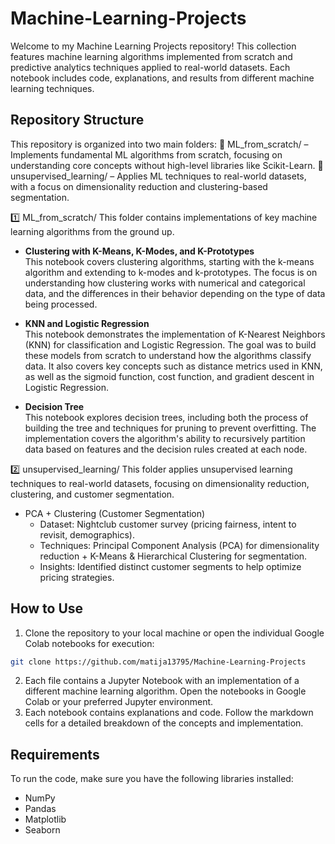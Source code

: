 # Machine-Learning-Projects

Welcome to my Machine Learning Projects repository! This collection features machine learning algorithms implemented from scratch and predictive analytics techniques applied to real-world datasets. Each notebook includes code, explanations, and results from different machine learning techniques.

## Repository Structure
This repository is organized into two main folders:
📁 ML_from_scratch/ – Implements fundamental ML algorithms from scratch, focusing on understanding core concepts without high-level libraries like Scikit-Learn.
📁 unsupervised_learning/ – Applies ML techniques to real-world datasets, with a focus on dimensionality reduction and clustering-based segmentation.

1️⃣ ML_from_scratch/
This folder contains implementations of key machine learning algorithms from the ground up.
- **Clustering with K-Means, K-Modes, and K-Prototypes**\
This notebook covers clustering algorithms, starting with the k-means algorithm and extending to k-modes and k-prototypes. The focus is on understanding how clustering works with numerical and categorical data, and the differences in their behavior depending on the type of data being processed.

- **KNN and Logistic Regression**\
This notebook demonstrates the implementation of K-Nearest Neighbors (KNN) for classification and Logistic Regression. The goal was to build these models from scratch to understand how the algorithms classify data. It also covers key concepts such as distance metrics used in KNN, as well as the sigmoid function, cost function, and gradient descent in Logistic Regression.

- **Decision Tree**\
This notebook explores decision trees, including both the process of building the tree and techniques for pruning to prevent overfitting. The implementation covers the algorithm's ability to recursively partition data based on features and the decision rules created at each node.

2️⃣ unsupervised_learning/
This folder applies unsupervised learning techniques to real-world datasets, focusing on dimensionality reduction, clustering, and customer segmentation.
- PCA + Clustering (Customer Segmentation)
  - Dataset: Nightclub customer survey (pricing fairness, intent to revisit, demographics).
  - Techniques: Principal Component Analysis (PCA) for dimensionality reduction + K-Means & Hierarchical Clustering for segmentation.
  - Insights: Identified distinct customer segments to help optimize pricing strategies.

## How to Use
1. Clone the repository to your local machine or open the individual Google Colab notebooks for execution:
```bash
git clone https://github.com/matija13795/Machine-Learning-Projects
```
2. Each file contains a Jupyter Notebook with an implementation of a different machine learning algorithm. Open the notebooks in Google Colab or your preferred Jupyter environment.
3. Each notebook contains explanations and code. Follow the markdown cells for a detailed breakdown of the concepts and implementation.

## Requirements
To run the code, make sure you have the following libraries installed:
- NumPy
- Pandas
- Matplotlib
- Seaborn
